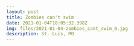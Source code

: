 ```yaml
---
layout: post
title: Zombies can't swim
date: 2021-01-04T18:05:32.398Z
img: files/2021-01-04-zombies_cant_swim_0.jpg
description: St. Luis, MO
---
```

